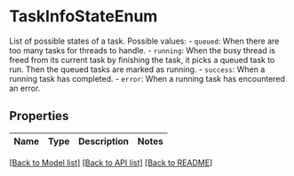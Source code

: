 # TaskInfoStateEnum

List of possible states of a task.  Possible values: - `queued`: When there are too many tasks for threads to handle. - `running`: When the busy thread is freed from its current task by   finishing the task, it picks a queued task to run.      Then the queued tasks are marked as running. - `success`: When a running task has completed. - `error`: When a running task has encountered an error. 

## Properties
Name | Type | Description | Notes
------------ | ------------- | ------------- | -------------

[[Back to Model list]](../README.md#documentation-for-models) [[Back to API list]](../README.md#documentation-for-api-endpoints) [[Back to README]](../README.md)



